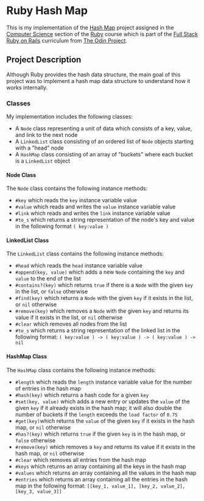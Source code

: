 # Ruby Hash Map

This is my implementation of the [Hash Map](https://www.theodinproject.com/lessons/ruby-hashmap) project assigned in the [Computer Science](https://www.theodinproject.com/paths/full-stack-ruby-on-rails/courses/ruby#a-bit-of-computer-science) section of the [Ruby](https://www.theodinproject.com/paths/full-stack-ruby-on-rails/courses/ruby) course which is part of the [Full Stack Ruby on Rails](https://www.theodinproject.com/paths/full-stack-ruby-on-rails) curriculum from [The Odin Project](https://www.theodinproject.com/).

## Project Description

Although Ruby provides the hash data structure, the main goal of this project was to implement a hash map data structure to understand how it works internally.

### Classes

My implementation includes the following classes:
* A `Node` class representing a unit of data which consists of a key, value, and link to the next node
* A `LinkedList` class consisting of an ordered list of `Node` objects starting with a "head" node
* A `HashMap` class consisting of an array of "buckets" where each bucket is a `LinkedList` object

#### Node Class

The `Node` class contains the following instance methods:
* `#key` which reads the `key` instance variable value
* `#value` which reads and writes the `value` instance variable value
* `#link` which reads and writes the `link` instance variable value
* `#to_s` which returns a string representation of the node's key and value in the following format `( key:value )`

#### LinkedList Class

The `LinkedList` class contains the following instance methods:
* `#head` which reads the `head` instance variable value
* `#append(key, value)` which adds a new `Node` containing the `key` and `value` to the end of the list
* `#contains?(key)` which returns `true` if there is a `Node` with the given `key` in the list, or `false` otherwise
* `#find(key)` which returns a `Node` with the given `key` if it exists in the list, or `nil` otherwise
* `#remove(key)` which removes a `Node` with the given `key` and returns its value if it exists in the list, or `nil` otherwise
* `#clear` which removes all nodes from the list
* `#to_s` which returns a string representation of the linked list in the following format: `( key:value ) -> ( key:value ) -> ( key:value ) -> nil`

#### HashMap Class

The `HashMap` class contains the following instance methods:
* `#length` which reads the `length` instance variable value for the number of entries in the hash map
* `#hash(key)` which returns a hash code for a given `key`
* `#set(key, value)` which adds a new entry or updates the `value` of the given `key` if it already exists in the hash map; it will also double the number of buckets if the `length` exceeds the `load factor` of `0.75`
* `#get(key)`which returns the `value` of the given `key` if it exists in the hash map, or `nil` otherwise
* `#has?(key)` which returns `true` if the given `key` is in the hash map, or `false` otherwise
* `#remove(key)` which removes a `key` and returns its value if it exists in the hash map, or `nil` otherwise
* `#clear` which removes all entries from the hash map
* `#keys` which returns an array containing all the keys in the hash map
* `#values` which returns an array containing all the values in the hash map
* `#entries` which returns an array containing all the entries in the hash map in the following format: `[[key_1, value_1], [key_2, value_2], [key_3, value_3]]`